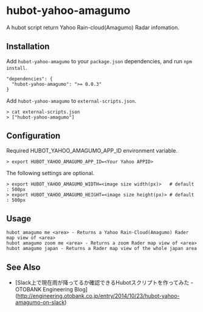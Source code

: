 # hubot-yahoo-amagumo

A hubot script return Yahoo Rain-cloud(Amagumo) Radar infomation.

## Installation

Add `hubot-yahoo-amagumo` to your `package.json` dependencies, and run `npm install`.

```
"dependencies": {
  "hubot-yahoo-amagumo": ">= 0.0.3"
}
```

Add `hubot-yahoo-amagumo` to `external-scripts.json`.

```
> cat external-scripts.json
> ["hubot-yahoo-amagumo"]
```

## Configuration

Required HUBOT_YAHOO_AMAGUMO_APP_ID environment variable.

```
> export HUBOT_YAHOO_AMAGUMO_APP_ID=<Your Yahoo APPID>
```

The following settings are optional.

```
> export HUBOT_YAHOO_AMAGUMO_WIDTH=<image size width(px)>   # default : 500px
> export HUBOT_YAHOO_AMAGUMO_HEIGHT=<image size height(px)> # default : 500px
```

## Usage

```
hubot amagumo me <area> - Returns a Yahoo Rain-Cloud(Amagumo) Rader map view of <area>
hubot amagumo zoom me <area> - Returns a zoom Rader map view of <area>
hubot amagumo japan - Returns a Rader map view of the whole japan area
```

## See Also

* [Slack上で現在雨が降ってるか確認できるHubotスクリプトを作ってみた - OTOBANK Engineering Blog] (http://engineering.otobank.co.jp/entry/2014/10/23/hubot-yahoo-amagumo-on-slack)
